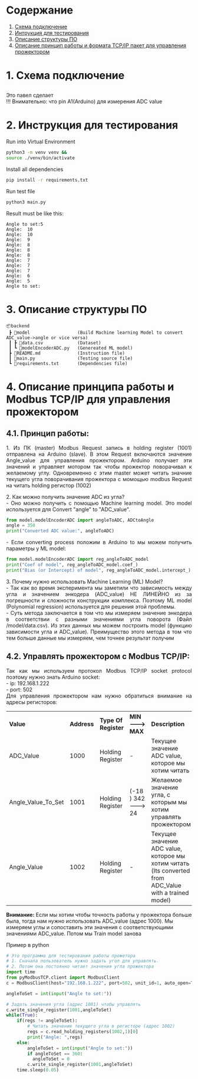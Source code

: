 # Содержание

1. [Схема подключение](#Схема-подключение)
2. [Интрукция для тестирования](#Интрукция-для-тестирования)
3. [Описание структуры ПО](#test-instruction)
4. [Описание принцип работы и формата TCP/IP пакет для управления прожектором](#Описание-принцип-работы)

# <p id="Схема-подключение">1. Схема подключение</p>

Это павел сделает </br>
!!! Внимательно: что pin A1(Arduino) для измерения ADC value

# <p id="Интрукция-для-тестирования"></p>2. Инструкция для тестирования

Run into Virtual Environment

```bash
python3 -m venv venv &&
source ./venv/bin/activate
```

Install all dependencies

```bash
pip install -r requirements.txt
```

Run test file

```bash
python3 main.py
```

Result must be like this:

```
Angle to set:5
Angle:  10
Angle:  10
Angle:  9
Angle:  8
Angle:  8
Angle:  8
Angle:  7
Angle:  7
Angle:  7
Angle:  6
Angle:  5
Angle to set:
```


# <p id="structure-description"></p> 3. Описание структуры ПО

```
📦backend
 ┣ 📂model                  (Build Machine learning Model to convert ADC_value->angle or vice versa)
 ┃ ┣ 📜data.csv             (Dataset)
 ┃ ┗ 📜modelEncoderADC.py   (Genereated ML model)
 ┣ 📜README.md              (Instruction file)
 ┃ 📜main.py                (Testing source file)
 ┗ 📜requirements.txt       (Dependencies file)
```

# <p id="Описание-принцип-работы"></p>4. Описание принципа работы и Modbus TCP/IP для управления прожектором

## 4.1. Принцип работы:

<p style="text-align:justify" >1. Из ПК (master) Modbus Request запись в holding register (1001) отправлена на Arduino (slave). В этом Request включаются значение Angle_value для управления прожектором. Arduino получает эти значений и управляет мотором так чтобы прожектор поворачивал к желаемому углу. Одновременно с этим master может читать значние текущего угла поворачивания прожектора с момощью modbus Request на читать holding регистор (1002) </p>
<p style="text-align:justify" >2. Как можно получить значение ADC из угла? <br> - Оно можно получить с помощью Machine learning model. Это model используется для Convert "angle" to "ADC_value".</p>

```python
from model.modelEncoderADC import angleToADC, ADCtoAngle
angle = 350
print("Converted ADC value:", angleToADC)
```
<p style="text-align:justify" > - Если converting process положим в Arduino to мы можем получить параметры у ML model:</p>

```python
from model.modelEncoderADC import reg_angleToADC_model
print("Coef of model", reg_angleToADC_model.coef_)
print("Bias (or Intercept) of model", reg_angleToADC_model.intercept_)
``` 

<p style="text-align:justify" >3. Почему нужно использовать Machine Learning (ML) Model? <br> - Так как во время эксперимента мы заметили что зависимость между угла и значением энкодера (ADC_value) НЕ ЛИНЕЙНО из за погрешности и сложности конструкции комплекса. Поэтому  ML model (Polynomial regression) используется для решения этой проблемы.  <br> - Суть метода заключается в том что мы измеряем значение энкодера в соответствии с разными значениями угла поворота (Файл /model/data.csv). Из этих данных мы можем построить model (функцию зависимости угла и ADC_value). Преимущество этого метода в том что тем больше данные мы измеряем, чем точнее результат получим</p>


## 4.2. Управлять прожектором с Modbus TCP/IP:

<p style="text-align:justify">Так как мы используем протокол Modbus TCP/IP socket protocol поэтому нужно знать Arduino socket: <br>
- ip: 192.168.1.222 <br>
- port: 502 <br>
Для управления прожектором нам нужно обратиться внимание на адресы регисторов:
<table style="text-align:left">
  <tr>
    <th>Value</th>
    <th>Address</th>
    <th>Type Of Register</th>
    <th>MIN ---> MAX</th>
    <th>Description</th>

  </tr>
  <tr>
    <td>ADC_Value</td>
    <td>1000</td>
    <td>Holding Register</td>
    <td>-</td>
    <td>Текущее значение ADC value, которое мы хотим читать</td>
  </tr>
    <tr>
    <td>Angle_Value_To_Set</td>
    <td>1001</td>
    <td>Holding Register</td>
    <td>(-18 ) 342 ---> 24 </td>
    <td>Желаемое значение угла, с которым мы хотим управлять прожектором</td>
  </tr>
    </tr>
    <tr>
    <td>Angle_Value</td>
    <td>1002</td>
    <td>Holding Register</td>
    <td>-</td>
    <td>Текущее значение ADC value, которое мы хотим читать <br> (Its converted from ADC_Value with a trained model)</td>
  </tr>
</table>

<b>Внимание:</b> Если мы хотим чтобы точность работы у прожектора больше была, тогда нам нужно использовать ADC_value (адрес 1000). Мы измеряем углы и сопоставить эти значения с соответствующими значениями ADC_value. Потом мы Train model занова 

Пример в python
```python
# Это программа для тестирования работы прожетора
# 1. Сначала пользователь нужно задать угол для управлять. 
# 2. Потом она постоянно читает значения угла прожектора
import time
from pyModbusTCP.client import ModbusClient
c = ModbusClient(host="192.168.1.222", port=502, unit_id=1, auto_open=True)

angleToSet = int(input("Angle to set:"))

# Задать значения угла (адрес 1001) чтобы управлять
c.write_single_register(1001,angleToSet)
while(True):
    if(regs != angleToSet):
        # Читать значение текущего угла в регисторе (адрес 1002)
        regs = c.read_holding_registers(1002,1)[0]
        print("Angle: ",regs)
    else:
        angleToSet = int(input("Angle to set:"))
        if angleToSet == 360:
          angleToSet = 0
        c.write_single_register(1001,angleToSet)
    time.sleep(0.05)
```

